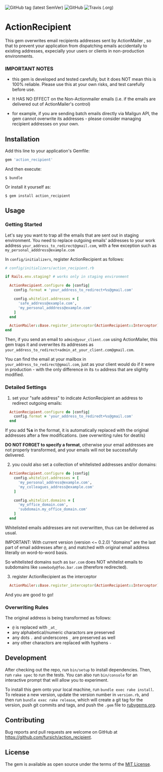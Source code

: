 ![GitHub tag (latest SemVer)](https://img.shields.io/github/tag/fursich/action_recipient?color=green&style=plastic)
![GitHub](https://img.shields.io/github/license/fursich/action_recipient?color=green&style=plastic)
![Travis (.org)](https://img.shields.io/travis/fursich/action_recipient?color=green&style=plastic)

# ActionRecipient

This gem overwrites email recipients addresses sent by ActionMailer , so that to prevent your application from dispatching emails accidentally to existing addresses, expecially your users or clients in non-production environments.

### IMPORTANT NOTES

* this gem is developed and tested carefully, but it does NOT mean this is 100% reliable. Please use this at your own risks, and test carefully before use.

* It HAS NO EFFECT on the Non-Actionmailer emails (i.e. if the emails are delivered out of ActionMailer's control)

* for example, if you are sending batch emails directly via Mailgun API, the gem cannot overwrite its addresses - please consider managing recipient addresses on your own.

## Installation

Add this line to your application's Gemfile:

```ruby
gem 'action_recipient'
```

And then execute:

    $ bundle

Or install it yourself as:

    $ gem install action_recipient

## Usage

### Getting Started

Let's say you want to trap all the emails that are sent out in staging environment. You need to replace outgoing emails' addresses to your work address `your_address_to_redirect@gmail.com`, with a few exception such as `my_personal_adddress@example.com`

In `config/initializers`, register ActionRecipient as follows:

```ruby
# config/initializers/action_recipient.rb

if Rails.env.staging? # works only in staging environment

  ActionRecipient.configure do |config|
    config.format = 'your_address_to_redirect+%s@gmail.com'

    config.whitelist.addresses = [
      'safe_address@example.com',
      'my_personal_adddress@example.com'
    ]
  end

  ActionMailer::Base.register_interceptor(ActionRecipient::Interceptor)
end
```

Then, if you send an email to `admin@your_client.com` using ActionMailer, this gem traps it and overwrites its addresses as `your_address_to_redirect+admin_at_your_client.com@gmail.com`.

You can find the email at your mailbox in `your_address_to_redirect@gmail.com`, just as your client would do if it were in production - with the only difference in its `to` address that are slightly modified.

### Detailed Settings

1. set your "safe address" to indicate ActionRecipient an address to redirect outgoing emails:

```ruby
  ActionRecipient.configure do |config|
    config.format = 'your_address_to_rediredt+%s@gmail.com'
  end
```

If you add **%s** in the format, it is automatically replaced with the original addresses after a few modifications. (see overwriting rules for deatils)

**DO NOT FORGET to specify a format**, otherwise your email addresses are not properly transformed, and your emails will not be successfully delivered.

2. you could also set a collection of whitelisted addresses and/or domains:

```ruby
  ActionRecipient.configure do |config|
    config.whitelist.addresses = [
      'my_personal_address@example.com',
      'my_colleagues_address@example.com'
    ]

    config.whitelist.domains = [
      'my_office_domain.com',
      'subdomain.my_office_domain.com'
    ]
  end
```

Whitelisted emails addresses are not overwritten, thus can be delivered as usual.

IMPORTANT:
With current version (version <~ 0.2.0) "domains" are the last part of email addresses after `@`, and matched with original email address literally on word-to-word basis.

So whitelisted domains such as `bar.com` does NOT whitelist emails to subdomains like `somebody@foo.bar.com` (therefore redirected).

3. register ActionRecipient as the interceptor

```ruby
  ActionMailer::Base.register_interceptor(ActionRecipient::Interceptor)
```

And you are good to go!

### Overwriting Rules

The original address is being transformed as follows:

- `@` is replaced with `_at_`
- any alphabetical/numeric charactors are preserved
- any dots `.` and underscores `_` are preserved as well
- any other charactors are replaced with hyphens `-`

## Development

After checking out the repo, run `bin/setup` to install dependencies. Then, run `rake spec` to run the tests. You can also run `bin/console` for an interactive prompt that will allow you to experiment.

To install this gem onto your local machine, run `bundle exec rake install`. To release a new version, update the version number in `version.rb`, and then run `bundle exec rake release`, which will create a git tag for the version, push git commits and tags, and push the `.gem` file to [rubygems.org](https://rubygems.org).

## Contributing

Bug reports and pull requests are welcome on GitHub at https://github.com/fursich/action_recipient.

## License

The gem is available as open source under the terms of the [MIT License](https://opensource.org/licenses/MIT).
